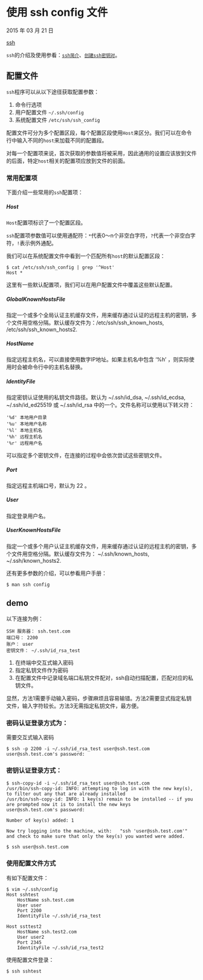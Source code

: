 # 使用 ssh **config** 文件


2015 年 03 月 21 日

[ssh](http://daemon369.github.io/categories.html#SSH-ref)

`ssh`的介绍及使用参看：[`ssh简介`](http://daemon369.github.io/ssh/2015/03/16/01-brief-introduction-for-ssh)、[`创建ssh密钥对`](http://daemon369.github.io/ssh/2015/03/08/generating-ssh-keys)。

## 配置文件

`ssh`程序可以从以下途径获取配置参数：

1. 命令行选项
2. 用户配置文件 `~/.ssh/config`
3. 系统配置文件 `/etc/ssh/ssh_config`

配置文件可分为多个配置区段，每个配置区段使用`Host`来区分。我们可以在命令行中输入不同的`host`来加载不同的配置段。

对每一个配置项来说，首次获取的参数值将被采用，因此通用的设置应该放到文件的后面，特定`host`相关的配置项应放到文件的前面。

### 常用配置项

下面介绍一些常用的`ssh`配置项：

##### Host

`Host`配置项标识了一个配置区段。

`ssh`配置项参数值可以使用通配符：`*`代表0～n个非空白字符，`?`代表一个非空白字符，`!`表示例外通配。

我们可以在系统配置文件中看到一个匹配所有`host`的默认配置区段：

```
$ cat /etc/ssh/ssh_config | grep '^Host'
Host *
```

这里有一些默认配置项，我们可以在用户配置文件中覆盖这些默认配置。

##### GlobalKnownHostsFile

指定一个或多个全局认证主机缓存文件，用来缓存通过认证的远程主机的密钥，多个文件用空格分隔。默认缓存文件为：/etc/ssh/ssh_known_hosts, /etc/ssh/ssh_known_hosts2.

##### HostName

指定远程主机名，可以直接使用数字IP地址。如果主机名中包含 ‘%h’ ，则实际使用时会被命令行中的主机名替换。

##### IdentityFile

指定密钥认证使用的私钥文件路径。默认为 ~/.ssh/id_dsa, ~/.ssh/id_ecdsa, ~/.ssh/id_ed25519 或 ~/.ssh/id_rsa 中的一个。文件名称可以使用以下转义符：

```
'%d' 本地用户目录
'%u' 本地用户名称
'%l' 本地主机名
'%h' 远程主机名
'%r' 远程用户名
```

可以指定多个密钥文件，在连接的过程中会依次尝试这些密钥文件。

##### Port

指定远程主机端口号，默认为 22 。

##### User

指定登录用户名。

##### UserKnownHostsFile

指定一个或多个用户认证主机缓存文件，用来缓存通过认证的远程主机的密钥，多个文件用空格分隔。默认缓存文件为： ~/.ssh/known_hosts, ~/.ssh/known_hosts2.

还有更多参数的介绍，可以参看用户手册：

```
$ man ssh config
```

## demo

以下连接为例：

```
SSH 服务器： ssh.test.com
端口号： 2200
账户： user
密钥文件： ~/.ssh/id_rsa_test
```

1. 在终端中交互式输入密码
2. 指定私钥文件作为密码
3. 在配置文件中记录域名端口私钥文件配对，ssh自动扫描配置，匹配对应的私钥文件。

显然，方法1需要手动输入密码，步骤麻烦且容易输错。方法2需要显式指定私钥文件，输入字符较长。方法3无需指定私钥文件，最方便。


### 密码认证登录方式为：

需要交互式输入密码
```
$ ssh -p 2200 -i ~/.ssh/id_rsa_test user@ssh.test.com
user@ssh.test.com's password:
```

### 密钥认证登录方式：

```
$ ssh-copy-id -i ~/.ssh/id_rsa_test user@ssh.test.com
/usr/bin/ssh-copy-id: INFO: attempting to log in with the new key(s), to filter out any that are already installed
/usr/bin/ssh-copy-id: INFO: 1 key(s) remain to be installed -- if you are prompted now it is to install the new keys
user@ssh.test.com's password:

Number of key(s) added: 1

Now try logging into the machine, with:   "ssh 'user@ssh.test.com'"
and check to make sure that only the key(s) you wanted were added.

$ ssh user@ssh.test.com
```

### 使用配置文件方式

有如下配置文件：

```
$ vim ~/.ssh/config
Host sshtest
    HostName ssh.test.com
    User user
    Port 2200
    IdentityFile ~/.ssh/id_rsa_test

Host ssttest2
    HostName ssh.test2.com
    User user2
    Port 2345
    IdentityFile ~/.ssh/id_rsa_test2
```

使用配置文件登录：

```
$ ssh sshtest
```

